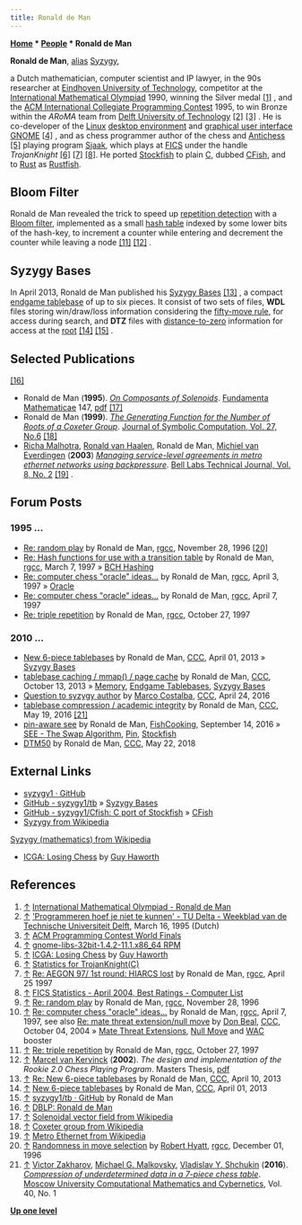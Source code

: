 ```yaml
---
title: Ronald de Man
---
```

**[Home](Home "Home") \* [People](People "People") \* Ronald de Man**


**Ronald de Man**, [alias](https://en.wikipedia.org/wiki/Alias) [Syzygy](https://en.wikipedia.org/wiki/Syzygy),  

a Dutch mathematician, computer scientist and IP lawyer, in the 90s researcher at [Eindhoven University of Technology](https://en.wikipedia.org/wiki/Eindhoven_University_of_Technology), competitor at the [International Mathematical Olympiad](https://en.wikipedia.org/wiki/International_Mathematical_Olympiad) 1990, winning the Silver medal <a id="cite-note-1" href="#cite-ref-1">[1]</a> , and the [ACM International Collegiate Programming Contest](https://en.wikipedia.org/wiki/ACM_International_Collegiate_Programming_Contest) 1995, to win Bronze within the *ARoMA* team from [Delft University of Technology](Delft_University_of_Technology "Delft University of Technology") <a id="cite-note-2" href="#cite-ref-2">[2]</a> <a id="cite-note-3" href="#cite-ref-3">[3]</a> . He is co-developer of the [Linux](Linux "Linux") [desktop environment](https://en.wikipedia.org/wiki/Desktop_environment) and [graphical user interface](https://en.wikipedia.org/wiki/Graphical_user_interface) [GNOME](https://en.wikipedia.org/wiki/GNOME) <a id="cite-note-4" href="#cite-ref-4">[4]</a> , and as chess programmer author of the chess and [Antichess](Losing_Chess "Losing Chess") <a id="cite-note-5" href="#cite-ref-5">[5]</a> playing program [Sjaak](Sjaak "Sjaak"), which plays at [FICS](index.php?title=FICS&action=edit&redlink=1 "FICS (page does not exist)") under the handle *TrojanKnight* <a id="cite-note-6" href="#cite-ref-6">[6]</a> <a id="cite-note-7" href="#cite-ref-7">[7]</a> <a id="cite-note-8" href="#cite-ref-8">[8]</a>. He ported [Stockfish](Stockfish "Stockfish") to plain [C](C "C"), dubbed [CFish](CFish "CFish"), and to [Rust](Rust "Rust") as [Rustfish](Rustfish "Rustfish").




## Bloom Filter


Ronald de Man revealed the trick to speed up [repetition detection](Repetitions "Repetitions") with a [Bloom filter](https://en.wikipedia.org/wiki/Bloom_filter), implemented as a small [hash table](Hash_Table "Hash Table") indexed by some lower bits of the hash-key, to increment a counter while entering and decrement the counter while leaving a node <a id="cite-note-11" href="#cite-ref-11">[11]</a> <a id="cite-note-12" href="#cite-ref-12">[12]</a> .



## Syzygy Bases


In April 2013, Ronald de Man published his [Syzygy Bases](Syzygy_Bases "Syzygy Bases") <a id="cite-note-13" href="#cite-ref-13">[13]</a> , a compact [endgame tablebase](Endgame_Tablebases "Endgame Tablebases") of up to six pieces. It consist of two sets of files, **WDL** files storing win/draw/loss information considering the [fifty-move rule](Fifty-move_Rule "Fifty-move Rule"), for access during search, and **DTZ** files with [distance-to-zero](Endgame_Tablebases#DTZ "Endgame Tablebases") information for access at the [root](Root "Root") <a id="cite-note-14" href="#cite-ref-14">[14]</a> <a id="cite-note-15" href="#cite-ref-15">[15]</a> .



## Selected Publications


<a id="cite-note-16" href="#cite-ref-16">[16]</a>



* Ronald de Man (**1995**). *[On Composants of Solenoids](http://www.ams.org/journals/era/1995-01-02/S1079-6762-95-02005-1/home.html)*. [Fundamenta Mathematicae](https://en.wikipedia.org/wiki/Fundamenta_Mathematicae) 147, [pdf](http://matwbn.icm.edu.pl/ksiazki/fm/fm147/fm14726.pdf) <a id="cite-note-17" href="#cite-ref-17">[17]</a>
* Ronald de Man (**1999**). *[The Generating Function for the Number of Roots of a Coxeter Group](http://dl.acm.org/citation.cfm?id=312392)*. [Journal of Symbolic Computation, Vol. 27, No.6](http://www.informatik.uni-trier.de/~ley/db/journals/jsc/jsc27.html#Man99) <a id="cite-note-18" href="#cite-ref-18">[18]</a>
* [Richa Malhotra](http://www.informatik.uni-trier.de/~ley/db/indices/a-tree/m/Malhotra:Richa.html), [Ronald van Haalen](http://www.informatik.uni-trier.de/~ley/db/indices/a-tree/h/Haalen:Ronald_van.html), Ronald de Man, [Michiel van Everdingen](http://nl.linkedin.com/in/michielvaneverdingen) (**2003**) *[Managing service-level agreements in metro ethernet networks using backpressure](http://onlinelibrary.wiley.com/doi/10.1002/bltj.10065/abstract)*. [Bell Labs Technical Journal, Vol. 8, No. 2](http://www.informatik.uni-trier.de/~ley/db/journals/bell/bell8.html#MalhotraHME03) <a id="cite-note-19" href="#cite-ref-19">[19]</a> .


## Forum Posts


### 1995 ...


* [Re: random play](http://groups.google.com/group/rec.games.chess.computer/msg/a30577d2a7a74a51) by Ronald de Man, [rgcc](Computer_Chess_Forums "Computer Chess Forums"), November 28, 1996 <a id="cite-note-20" href="#cite-ref-20">[20]</a>
* [Re: Hash functions for use with a transition table](http://groups.google.com/group/rec.games.chess.computer/msg/9b240379394bc968) by Ronald de Man, [rgcc](Computer_Chess_Forums "Computer Chess Forums"), March 7, 1997 » [BCH Hashing](BCH_Hashing "BCH Hashing")
* [Re: computer chess "oracle" ideas...](http://groups.google.com/group/rec.games.chess.computer/msg/0df39371422a600c) by Ronald de Man, [rgcc](Computer_Chess_Forums "Computer Chess Forums"), April 3, 1997 » [Oracle](Oracle "Oracle")
* [Re: computer chess "oracle" ideas...](http://groups.google.com/group/rec.games.chess.computer/msg/ccc2546e26d92f88) by Ronald de Man, [rgcc](Computer_Chess_Forums "Computer Chess Forums"), April 7, 1997
* [Re: triple repetition](http://groups.google.com/group/rec.games.chess.computer/browse_frm/thread/c431ac1739de871b/d8f8d6ee1b252b86) by Ronald de Man, [rgcc](Computer_Chess_Forums "Computer Chess Forums"), October 27, 1997


### 2010 ...


* [New 6-piece tablebases](http://www.talkchess.com/forum/viewtopic.php?t=47681) by Ronald de Man, [CCC](CCC "CCC"), April 01, 2013 » [Syzygy Bases](Syzygy_Bases "Syzygy Bases")
* [tablebase caching / mmap() / page cache](http://www.talkchess.com/forum/viewtopic.php?t=49702) by Ronald de Man, [CCC](CCC "CCC"), October 13, 2013 » [Memory](Memory "Memory"), [Endgame Tablebases](Endgame_Tablebases "Endgame Tablebases"), [Syzygy Bases](Syzygy_Bases "Syzygy Bases")
* [Question to syzygy author](http://www.talkchess.com/forum/viewtopic.php?t=59947) by [Marco Costalba](Marco_Costalba "Marco Costalba"), [CCC](CCC "CCC"), April 24, 2016
* [tablebase compression / academic integrity](http://www.talkchess.com/forum/viewtopic.php?t=60222) by Ronald de Man, [CCC](CCC "CCC"), May 19, 2016 <a id="cite-note-21" href="#cite-ref-21">[21]</a>
* [pin-aware see](https://groups.google.com/d/msg/fishcooking/S_4E_Xs5HaE/mS3VTnuEFgAJ) by Ronald de Man, [FishCooking](Computer_Chess_Forums "Computer Chess Forums"), September 14, 2016 » [SEE - The Swap Algorithm](SEE_-_The_Swap_Algorithm "SEE - The Swap Algorithm"), [Pin](Pin "Pin"), [Stockfish](Stockfish "Stockfish")
* [DTM50](http://www.talkchess.com/forum3/viewtopic.php?f=7&t=67536) by Ronald de Man, [CCC](CCC "CCC"), May 22, 2018


## External Links


* [syzygy1 · GitHub](https://github.com/syzygy1)
* [GitHub - syzygy1/tb](https://github.com/syzygy1/tb) » [Syzygy Bases](Syzygy_Bases "Syzygy Bases")
* [GitHub - syzygy1/Cfish: C port of Stockfish](https://github.com/syzygy1/Cfish) » [CFish](CFish "CFish")
* [Syzygy from Wikipedia](https://en.wikipedia.org/wiki/Syzygy)


 [Syzygy (mathematics) from Wikipedia](https://en.wikipedia.org/wiki/Syzygy_%28mathematics%29)
* [ICGA: Losing Chess](http://icga.leidenuniv.nl/icga/games/losingchess/) by [Guy Haworth](Guy_Haworth "Guy Haworth")


## References


1. <a id="cite-ref-1" href="#cite-note-1">↑</a> [International Mathematical Olympiad - Ronald de Man](http://www.imo-official.org/participant_r.aspx?id=2462)
2. <a id="cite-ref-2" href="#cite-note-2">↑</a> ['Programmeren hoef je niet te kunnen' - TU Delta - Weekblad van de Technische Universiteit Delft](http://www.delta.tudelft.nl/artikel/-programmeren-hoef-je-niet-te-kunnen/10155), March 16, 1995 (Dutch)
3. <a id="cite-ref-3" href="#cite-note-3">↑</a> [ACM Programming Contest World Finals](http://icpc.baylor.edu/past/)
4. <a id="cite-ref-4" href="#cite-note-4">↑</a> [gnome-libs-32bit-1.4.2-11.1.x86\_64 RPM](http://rpmfind.net/linux/RPM/opensuse/11.1/x86_64/gnome-libs-32bit-1.4.2-11.1.x86_64.html)
5. <a id="cite-ref-5" href="#cite-note-5">↑</a> [ICGA: Losing Chess](http://ilk.uvt.nl/icga/games/losingchess/) by [Guy Haworth](Guy_Haworth "Guy Haworth")
6. <a id="cite-ref-6" href="#cite-note-6">↑</a> [Statistics for TrojanKnight(C)](http://www.nicklong.net/chess/atomic/mewis/trojanknight.txt)
7. <a id="cite-ref-7" href="#cite-note-7">↑</a> [Re: AEGON 97/ 1st round: HIARCS lost](http://groups.google.com/group/rec.games.chess.computer/msg/6bb58a0605f7e2f1) by Ronald de Man, [rgcc](Computer_Chess_Forums "Computer Chess Forums"), April 25 1997
8. <a id="cite-ref-8" href="#cite-note-8">↑</a> [FICS Statistics - April 2004, Best Ratings - Computer List](http://poincare.matf.bg.ac.rs/~andrew/suicide/fics/en0404C.htm)
9. <a id="cite-ref-9" href="#cite-note-9">↑</a> [Re: random play](https://groups.google.com/d/msg/rec.games.chess.computer/AI3xadkLEIk/UUqnp9J3BaMJ) by Ronald de Man, [rgcc](Computer_Chess_Forums "Computer Chess Forums"), November 28, 1996
10. <a id="cite-ref-10" href="#cite-note-10">↑</a> [Re: computer chess "oracle" ideas...](https://groups.google.com/d/msg/rec.games.chess.computer/me7GkjsEgds/iC_ZJm5UwswJ) by Ronald de Man, [rgcc](Computer_Chess_Forums "Computer Chess Forums"), April 7, 1997, see also [Re: mate threat extension/null move](https://www.stmintz.com/ccc/index.php?id=390268) by [Don Beal](Don_Beal "Don Beal"), [CCC](CCC "CCC"), October 04, 2004 » [Mate Threat Extensions](Mate_Threat_Extensions "Mate Threat Extensions"), [Null Move](Null_Move_Pruning "Null Move Pruning") and [WAC](Win_at_Chess "Win at Chess") booster
11. <a id="cite-ref-11" href="#cite-note-11">↑</a> [Re: triple repetition](http://groups.google.com/group/rec.games.chess.computer/browse_frm/thread/c431ac1739de871b/d8f8d6ee1b252b86) by Ronald de Man, [rgcc](Computer_Chess_Forums "Computer Chess Forums"), October 27, 1997
12. <a id="cite-ref-12" href="#cite-note-12">↑</a> [Marcel van Kervinck](Marcel_van_Kervinck "Marcel van Kervinck") (**2002**). *The design and implementation of the Rookie 2.0 Chess Playing Program*. Masters Thesis, [pdf](http://alexandria.tue.nl/extra2/afstversl/wsk-i/kervinck2002.pdf)
13. <a id="cite-ref-13" href="#cite-note-13">↑</a> [Re: New 6-piece tablebases](http://www.talkchess.com/forum/viewtopic.php?t=47681&start=45) by Ronald de Man, [CCC](CCC "CCC"), April 10, 2013
14. <a id="cite-ref-14" href="#cite-note-14">↑</a> [New 6-piece tablebases](http://www.talkchess.com/forum/viewtopic.php?t=47681) by Ronald de Man, [CCC](CCC "CCC"), April 01, 2013
15. <a id="cite-ref-15" href="#cite-note-15">↑</a> [syzygy1/tb · GitHub](https://github.com/syzygy1/tb) by Ronald de Man
16. <a id="cite-ref-16" href="#cite-note-16">↑</a> [DBLP: Ronald de Man](http://www.informatik.uni-trier.de/~ley/db/indices/a-tree/m/Man:Ronald_de.html)
17. <a id="cite-ref-17" href="#cite-note-17">↑</a> [Solenoidal vector field from Wikipedia](https://en.wikipedia.org/wiki/Solenoidal_vector_field)
18. <a id="cite-ref-18" href="#cite-note-18">↑</a> [Coxeter group from Wikipedia](https://en.wikipedia.org/wiki/Coxeter_group)
19. <a id="cite-ref-19" href="#cite-note-19">↑</a> [Metro Ethernet from Wikipedia](https://en.wikipedia.org/wiki/Metro_Ethernet)
20. <a id="cite-ref-20" href="#cite-note-20">↑</a> [Randomness in move selection](http://groups.google.com/group/rec.games.chess.computer/browse_frm/thread/ba5f8759ec0ce454) by [Robert Hyatt](Robert_Hyatt "Robert Hyatt"), [rgcc](Computer_Chess_Forums "Computer Chess Forums"), December 01, 1996
21. <a id="cite-ref-21" href="#cite-note-21">↑</a> [Victor Zakharov](Victor_Zakharov "Victor Zakharov"), [Michael G. Malkovsky](Michael_G._Malkovsky "Michael G. Malkovsky"), [Vladislav Y. Shchukin](Vladislav_Y._Shchukin "Vladislav Y. Shchukin") (**2016**). *[Compression of underdetermined data in a 7-piece chess table](http://link.springer.com/article/10.3103%2FS0278641916010076)*. [Moscow University Computational Mathematics and Cybernetics](http://www.springer.com/mathematics/journal/11968), Vol. 40, No. 1

**[Up one level](People "People")**







 
